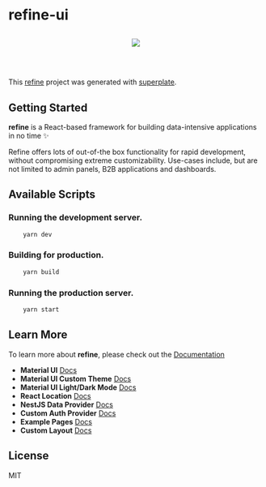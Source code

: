 # refine-ui

<div align="center" style="margin: 30px;">
    <a href="https://refine.dev">
    <img src="https://refine.ams3.cdn.digitaloceanspaces.com/refine_logo.png"  align="center" />
    </a>
</div>
<br/>

This [refine](https://github.com/pankod/refine) project was generated with [superplate](https://github.com/pankod/refine).

## Getting Started

**refine** is a React-based framework for building data-intensive applications in no time ✨

Refine offers lots of out-of-the box functionality for rapid development, without compromising extreme customizability. Use-cases include, but are not limited to admin panels, B2B applications and dashboards.

## Available Scripts

### Running the development server.

```bash
    yarn dev
```

### Building for production.

```bash
    yarn build
```

### Running the production server.

```bash
    yarn start
```

## Learn More

To learn more about **refine**, please check out the [Documentation](https://refine.dev/docs)

- **Material UI** [Docs](https://refine.dev/docs/ui-frameworks/mui/tutorial/)
- **Material UI Custom Theme** [Docs](https://refine.dev/docs/ui-frameworks/mui/customization/mui-custom-theme/)
- **Material UI Light/Dark Mode** [Docs](https://refine.dev/docs/ui-frameworks/mui/customization/mui-custom-theme/)
- **React Location** [Docs](https://refine.dev/docs/core/providers/router-provider/)
- **NestJS Data Provider** [Docs](https://refine.dev/docs/core/providers/data-provider/#overview)
- **Custom Auth Provider** [Docs](https://refine.dev/docs/core/providers/auth-provider/)
- **Example Pages** [Docs](https://refine.dev/docs/guides-and-concepts/custom-pages/)
- **Custom Layout** [Docs](https://refine.dev/docs/ui-frameworks/mui/customization/mui-custom-layout/)


## License

MIT
